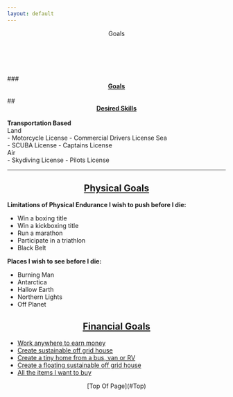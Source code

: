 ```yaml
---
layout: default
---
```

<header>Goals</header><br>
<div id="top">
<ul class="nav_menu">
</div>
### <u><b><center>Goals</u></b></center><br>
## <u><b><center>Desired Skills</u></b></center><br>
<b>Transportation Based</b><br>
Land<br>
- Motorcycle License
- Commercial Drivers License
Sea<br>
- SCUBA License
- Captains License<br>
Air<br>
- Skydiving License
- Pilots License<br>

* * *
## <u><b><center>Physical Goals</u></b></center>
<b>Limitations of Physical Endurance I wish to push before I die:</b>
- Win a boxing title
- Win a kickboxing title
- Run a marathon
- Participate in a triathlon
- Black Belt<br>

<b>Places I wish to see before I die:</b>
- Burning Man
- Antarctica
- Hallow Earth
- Northern Lights
- Off Planet<br>

## <u><b><center>Financial Goals</u></b></center>
- [Work anywhere to earn money](/)
- [Create sustainable off grid house](/)
- [Create a tiny home from a bus, van or RV](/)
- [Create a floating sustainable off grid house](/)
- [All the items I want to buy](/)<br>

<footer><center>[Top Of Page](#Top)<br></center></footer>
